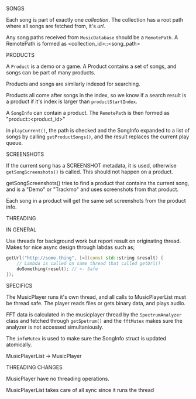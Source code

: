 
SONGS

Each song is part of exactly one _collection_. The collection has a root path where
all songs are fetched from, it's _url_.

Any song paths received from `MusicDatabase` should be a `RemotePath`. A RemotePath is
formed as <collection_id>::<song_path>

PRODUCTS

A `Product` is a demo or a game.
A Product contains a set of songs, and songs can be part of many products.

Products and songs are similarly indexed for searching.

Products all come after songs in the index, so we know if a search result is a product if
it's index is larger than `productStartIndex`.

A `SongInfo` can contain a product. The `RemotePath` is then formed as "product::<product_id>"

in `playCurrent()`, the path is checked and the SongInfo expanded to a list of songs by
calling `getProductSongs()`, and the result replaces the current play queue.


SCREENSHOTS

If the current song has a SCREENSHOT metadata, it is used, otherwise
`getSongScreenshots()` is called. This should not happen on a product.

getSongScreenshots() tries to find a product that contains ths current song, and is a
"Demo" or "Trackmo" and uses
screenshots from that product.

Each song in a product will get the same set screenshots from the product info.


THREADING

IN GENERAL

Use threads for background work but report result on originating thread. Makes for nice
async design through labdas such as;

```c++
getUrl("http://some.thing", [=](const std::string &result) {
	// Lambda is called on same thread that called getUrl()
	doSomething(result); // <- Safe
});
```


SPECIFICS

The MusicPlayer runs it's own thread, and all calls to MusicPlayerList must be thread
safe. The player reads files or gets binary data, and plays audio.

FFT data is calculated in the musicplayer thread by the `SpectrumAnalyzer` class and
fetched through `getSpetrum()` and the `fftMutex` makes sure the analyzer is not accessed
simultaniously.

The `infoMutex` is used to make sure the SongInfo struct is updated atomically.

MusicPlayerList -> MusicPlayer




THREADING CHANGES

MusicPlayer have no threading operations.

MusicPlayerList takes care of all sync since it runs the thread


